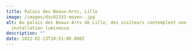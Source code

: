 ```yaml
---
title: Palais des Beaux-Arts, Lille
image: /images/dsc01333-moyen-.jpg
alt: Au palais des Beaux-Arts de Lille, des visiteurs contemplent une
  installation lumineuse.
description: ""
date: 2022-02-13T10:51:00.000Z
---
```

